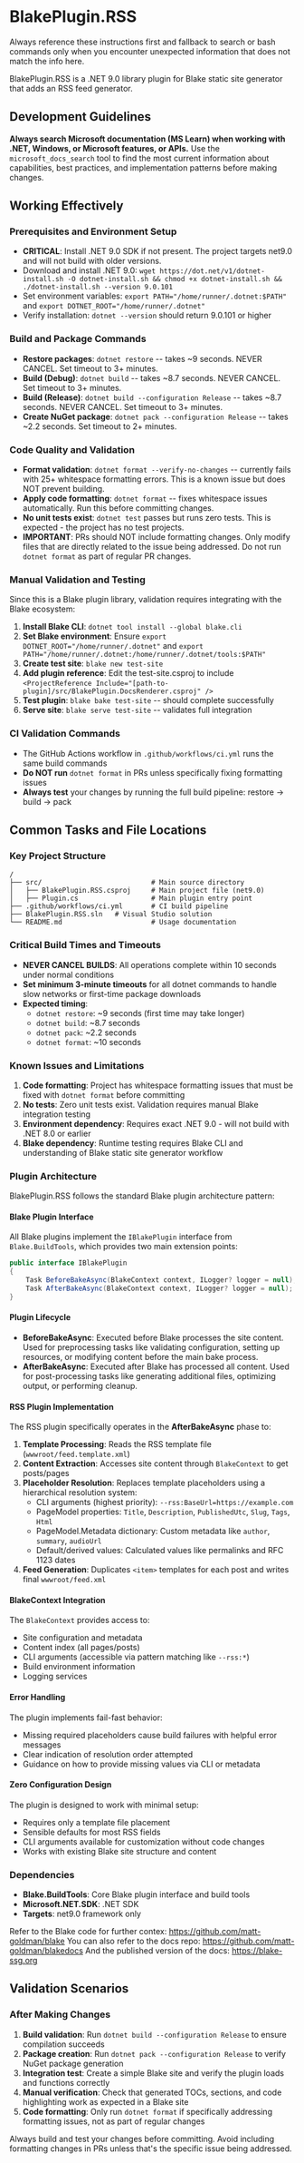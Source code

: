 # BlakePlugin.RSS

Always reference these instructions first and fallback to search or bash commands only when you encounter unexpected information that does not match the info here.

BlakePlugin.RSS is a .NET 9.0 library plugin for Blake static site generator that adds an RSS feed generator.

## Development Guidelines

**Always search Microsoft documentation (MS Learn) when working with .NET, Windows, or Microsoft features, or APIs.** Use the `microsoft_docs_search` tool to find the most current information about capabilities, best practices, and implementation patterns before making changes.

## Working Effectively

### Prerequisites and Environment Setup
- **CRITICAL**: Install .NET 9.0 SDK if not present. The project targets net9.0 and will not build with older versions.
- Download and install .NET 9.0: `wget https://dot.net/v1/dotnet-install.sh -O dotnet-install.sh && chmod +x dotnet-install.sh && ./dotnet-install.sh --version 9.0.101`
- Set environment variables: `export PATH="/home/runner/.dotnet:$PATH"` and `export DOTNET_ROOT="/home/runner/.dotnet"`
- Verify installation: `dotnet --version` should return 9.0.101 or higher

### Build and Package Commands
- **Restore packages**: `dotnet restore` -- takes ~9 seconds. NEVER CANCEL. Set timeout to 3+ minutes.
- **Build (Debug)**: `dotnet build` -- takes ~8.7 seconds. NEVER CANCEL. Set timeout to 3+ minutes.
- **Build (Release)**: `dotnet build --configuration Release` -- takes ~8.7 seconds. NEVER CANCEL. Set timeout to 3+ minutes.
- **Create NuGet package**: `dotnet pack --configuration Release` -- takes ~2.2 seconds. Set timeout to 2+ minutes.

### Code Quality and Validation
- **Format validation**: `dotnet format --verify-no-changes` -- currently fails with 25+ whitespace formatting errors. This is a known issue but does NOT prevent building.
- **Apply code formatting**: `dotnet format` -- fixes whitespace issues automatically. Run this before committing changes.
- **No unit tests exist**: `dotnet test` passes but runs zero tests. This is expected - the project has no test projects.
- **IMPORTANT**: PRs should NOT include formatting changes. Only modify files that are directly related to the issue being addressed. Do not run `dotnet format` as part of regular PR changes.

### Manual Validation and Testing
Since this is a Blake plugin library, validation requires integrating with the Blake ecosystem:

1. **Install Blake CLI**: `dotnet tool install --global blake.cli`
2. **Set Blake environment**: Ensure `export DOTNET_ROOT="/home/runner/.dotnet"` and `export PATH="/home/runner/.dotnet:/home/runner/.dotnet/tools:$PATH"`
3. **Create test site**: `blake new test-site`
4. **Add plugin reference**: Edit the test-site.csproj to include `<ProjectReference Include="[path-to-plugin]/src/BlakePlugin.DocsRenderer.csproj" />`
5. **Test plugin**: `blake bake test-site` -- should complete successfully
6. **Serve site**: `blake serve test-site` -- validates full integration

### CI Validation Commands
- The GitHub Actions workflow in `.github/workflows/ci.yml` runs the same build commands
- **Do NOT run** `dotnet format` in PRs unless specifically fixing formatting issues
- **Always test** your changes by running the full build pipeline: restore → build → pack

## Common Tasks and File Locations

### Key Project Structure
```
/
├── src/                           # Main source directory
│   ├── BlakePlugin.RSS.csproj     # Main project file (net9.0)
│   ├── Plugin.cs                  # Main plugin entry point
├── .github/workflows/ci.yml       # CI build pipeline
├── BlakePlugin.RSS.sln   # Visual Studio solution
└── README.md                      # Usage documentation
```

### Critical Build Times and Timeouts
- **NEVER CANCEL BUILDS**: All operations complete within 10 seconds under normal conditions
- **Set minimum 3-minute timeouts** for all dotnet commands to handle slow networks or first-time package downloads
- **Expected timing**:
  - `dotnet restore`: ~9 seconds (first time may take longer)
  - `dotnet build`: ~8.7 seconds  
  - `dotnet pack`: ~2.2 seconds
  - `dotnet format`: ~10 seconds

### Known Issues and Limitations
1. **Code formatting**: Project has whitespace formatting issues that must be fixed with `dotnet format` before committing
2. **No tests**: Zero unit tests exist. Validation requires manual Blake integration testing
3. **Environment dependency**: Requires exact .NET 9.0 - will not build with .NET 8.0 or earlier
4. **Blake dependency**: Runtime testing requires Blake CLI and understanding of Blake static site generator workflow

### Plugin Architecture

BlakePlugin.RSS follows the standard Blake plugin architecture pattern:

#### Blake Plugin Interface
All Blake plugins implement the `IBlakePlugin` interface from `Blake.BuildTools`, which provides two main extension points:

```csharp
public interface IBlakePlugin
{
    Task BeforeBakeAsync(BlakeContext context, ILogger? logger = null);
    Task AfterBakeAsync(BlakeContext context, ILogger? logger = null);
}
```

#### Plugin Lifecycle
- **BeforeBakeAsync**: Executed before Blake processes the site content. Used for preprocessing tasks like validating configuration, setting up resources, or modifying content before the main bake process.
- **AfterBakeAsync**: Executed after Blake has processed all content. Used for post-processing tasks like generating additional files, optimizing output, or performing cleanup.

#### RSS Plugin Implementation
The RSS plugin specifically operates in the **AfterBakeAsync** phase to:

1. **Template Processing**: Reads the RSS template file (`wwwroot/feed.template.xml`)
2. **Content Extraction**: Accesses site content through `BlakeContext` to get posts/pages
3. **Placeholder Resolution**: Replaces template placeholders using a hierarchical resolution system:
   - CLI arguments (highest priority): `--rss:BaseUrl=https://example.com`
   - PageModel properties: `Title`, `Description`, `PublishedUtc`, `Slug`, `Tags`, `Html`
   - PageModel.Metadata dictionary: Custom metadata like `author`, `summary`, `audioUrl`
   - Default/derived values: Calculated values like permalinks and RFC 1123 dates
4. **Feed Generation**: Duplicates `<item>` templates for each post and writes final `wwwroot/feed.xml`

#### BlakeContext Integration
The `BlakeContext` provides access to:
- Site configuration and metadata
- Content index (all pages/posts)
- CLI arguments (accessible via pattern matching like `--rss:*`)
- Build environment information
- Logging services

#### Error Handling
The plugin implements fail-fast behavior:
- Missing required placeholders cause build failures with helpful error messages
- Clear indication of resolution order attempted
- Guidance on how to provide missing values via CLI or metadata

#### Zero Configuration Design
The plugin is designed to work with minimal setup:
- Requires only a template file placement
- Sensible defaults for most RSS fields
- CLI arguments available for customization without code changes
- Works with existing Blake site structure and content

### Dependencies
- **Blake.BuildTools**: Core Blake plugin interface and build tools
- **Microsoft.NET.SDK**: .NET SDK
- **Targets**: net9.0 framework only

Refer to the Blake code for further contex: https://github.com/matt-goldman/blake
You can also refer to the docs repo: https://github.com/matt-goldman/blakedocs
And the published version of the docs: https://blake-ssg.org

## Validation Scenarios

### After Making Changes
1. **Build validation**: Run `dotnet build --configuration Release` to ensure compilation succeeds
2. **Package creation**: Run `dotnet pack --configuration Release` to verify NuGet package generation
3. **Integration test**: Create a simple Blake site and verify the plugin loads and functions correctly
4. **Manual verification**: Check that generated TOCs, sections, and code highlighting work as expected in a Blake site
5. **Code formatting**: Only run `dotnet format` if specifically addressing formatting issues, not as part of regular changes

Always build and test your changes before committing. Avoid including formatting changes in PRs unless that's the specific issue being addressed.